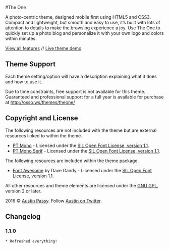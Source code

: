 #The One

A photo-centric theme, designed mobile first using HTML5 and CSS3. Compact and lightweight, but smooth and easy to use, it’s built with lots of attention to details to make the browsing experience a joy. Use The One to quickly set up a photo blog and personalize it with your own logo and colors within minutes.

[View all features](http://osso.ws/themes/theone/) // [Live theme demo](http://osso.ws/demo/theone/)

## Theme Support

Each theme setting/option will have a description explaining what it does and how to use it.

Due to time constraints, free support is not available for this theme. Guaranteed and professional support for a full year is available for purchase at http://osso.ws/themes/theone/

## Copyright and License

The following resources are not included with the theme but are external resources linked to within the theme.

* [PT Mono](http://www.google.com/fonts/specimen/PT+Mono) - Licensed under the [SIL Open Font License, version 1.1](http://scripts.sil.org/OFL).
* [PT Mono Serif](https://www.google.com/fonts/specimen/PT+Serif) - Licensed under the [SIL Open Font License, version 1.1](http://scripts.sil.org/OFL).

The following resources are included within the theme package.

* [Font Awesome](http://fontawesome.io) by Dave Gandy - Licensed under the [SIL Open Font License, version 1.1](http://scripts.sil.org/OFL).

All other resources and theme elements are licensed under the [GNU GPL](http://www.gnu.org/licenses/old-licenses/gpl-2.0.html), version 2 or later.

2016 &copy; [Austin Passy](http://austin.passy.co). Follow [Austin on Twitter](https://twitter.com/thefrosty).

## Changelog

### 1.1.0
	* Refreshed everything!